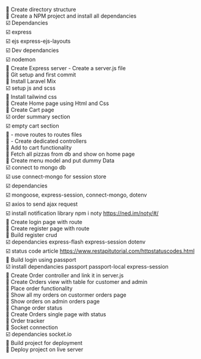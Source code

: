 :white_square_button: Create directory structure </br>
:white_square_button: Create a NPM project and install all dependancies</br>
    :ballot_box_with_check: Dependancies</br>
        :ballot_box_with_check: express</br>
        :ballot_box_with_check: ejs express-ejs-layouts</br>
    :ballot_box_with_check: Dev dependancies</br>
        :ballot_box_with_check: nodemon</br>
:white_square_button: Create Express server - Create a server.js file</br>
:white_square_button: Git setup and first commit</br>
:white_square_button: Install Laravel Mix</br>
    :ballot_box_with_check: setup js and scss</br>
:white_square_button: Install tailwind css</br>
:white_square_button: Create Home page using Html and Css</br>
:white_square_button: Create Cart page</br>
    :ballot_box_with_check: order summary section</br>
    :ballot_box_with_check: empty cart section</br>
:white_square_button: - move routes to routes files</br>
:white_square_button: - Create dedicated controllers</br>
:white_square_button: Add to cart functionality</br>
    :white_square_button: Fetch all pizzas from db and show on home page</br>
    :white_square_button: Create menu model and put dummy Data</br>
        :ballot_box_with_check: connect to mongo db</br>
        :ballot_box_with_check: use connect-mongo for session store</br>
            :ballot_box_with_check: dependancies</br>
                :ballot_box_with_check: mongoose, express-session, connect-mongo, dotenv</br>
    :ballot_box_with_check: axios to send ajax request</br>
    :ballot_box_with_check: install notification library npm i noty   https://ned.im/noty/#/</br>
:white_square_button: Create login page with route</br>
:white_square_button: Create register page with route</br>
:white_square_button: Build register crud</br>
    :ballot_box_with_check: dependancies express-flash express-session dotenv</br>
    :ballot_box_with_check: status code article https://www.restapitutorial.com/httpstatuscodes.html</br>
:white_square_button: Build login using passport</br>
    :ballot_box_with_check: install dependancies passport passport-local express-session</br>
:white_square_button: Create Order controller and link it in server.js</br>
:white_square_button: Create Orders view with table for customer and admin</br>
:white_square_button: Place order functionality</br>
:white_square_button: Show all my orders on custormer orders page</br>
:white_square_button: Show orders on admin orders page</br>
:white_square_button: Change order status</br>
:white_square_button: Create Orders single page with status</br>
:white_square_button: Order tracker</br>
    :white_square_button: Socket connection</br>
        :ballot_box_with_check: dependancies socket.io</br>
:black_square_button: Build project for deployment</br>
:black_square_button: Deploy project on live server</br>